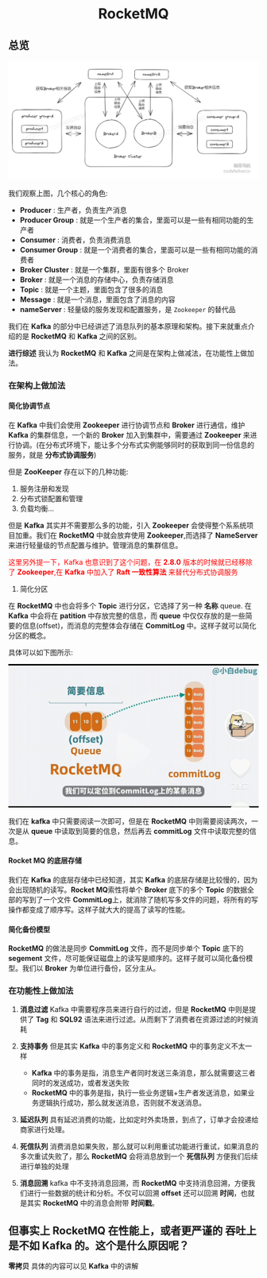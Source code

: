 # <center>RocketMQ</center>

## 总览

![P1](./assets/I-p1.jpg)

我们观察上图，几个核心的角色:

- **Producer** : 生产者，负责生产消息
- **Producer Group** : 就是一个生产者的集合，里面可以是一些有相同功能的生产者
- **Consumer** : 消费者，负责消费消息
- **Consumer Group** : 就是一个消费者的集合，里面可以是一些有相同功能的消费者
- **Broker Cluster** : 就是一个集群，里面有很多个 Broker
- **Broker** : 就是一个消息的存储中心，负责存储消息
- **Topic** : 就是一个主题，里面包含了很多的消息
- **Message** : 就是一个消息，里面包含了消息的内容
- **nameServer** : 轻量级的服务发现和配置服务，是 `Zookeeper` 的替代品


我们在 **Kafka** 的部分中已经讲述了消息队列的基本原理和架构。接下来就重点介绍的是 **RocketMQ** 和 **Kafka** 之间的区别。
   
**进行综述** 我认为 **RocketMQ** 和 **Kafka** 之间是在架构上做减法，在功能性上做加法。

### 在架构上做加法

#### 简化协调节点

在 **Kafka** 中我们会使用 **Zookeeper** 进行协调节点和 **Broker** 进行通信，维护 **Kafka** 的集群信息，一个新的 **Broker** 加入到集群中，需要通过 **Zookeeper** 来进行协调。(在分布式环境下，能让多个分布式实例能够同时的获取到同一份信息的服务，就是 **分布式协调服务**) 

但是 **ZooKeeper** 存在以下的几种功能:

1. 服务注册和发现
2. 分布式锁配置和管理
3. 负载均衡...

但是 **Kafka** 其实并不需要那么多的功能，引入 **Zookeeper** 会使得整个系系统项目加重。我们在 **RocketMQ** 中就会放弃使用 **Zookeeper**,而选择了 **NameServer** 来进行轻量级的节点配置与维护。管理消息的集群信息。

<span style = "color : red"> 这里另外提一下，Kafka 也意识到了这个问题，在 **2.8.0** 版本的时候就已经移除了 **Zookeeper**,在 **Kafka** 中加入了 **Raft 一致性算法** 来替代分布式协调服务</span>


1. 简化分区

在 **RocketMQ** 中也会将多个 **Topic** 进行分区，它选择了另一种 **名称** queue. 在 **Kafka** 中会将在 **patition** 中存放完整的信息，而 **queue** 中仅仅存放的是一些简要的信息(offset)，而消息的完整体会存储在 
**CommitLog** 中。这样子就可以简化分区的概念。

具体可以如下图所示:

![P2](./assets/I-p2.jpg)


我们在 **kafka** 中只需要阅读一次即可，但是在 **RocketMQ** 中则需要阅读两次，一次是从 **queue** 中读取到简要的信息，然后再去 **commitLog** 文件中读取完整的信息。


#### Rocket MQ 的底层存储

我们在 **Kafka** 的底层存储中已经知道，其实 **Kafka** 的底层存储是比较慢的，因为会出现随机的读写。**Rocket MQ**索性将单个 **Broker** 底下的多个 **Topic** 的数据全部的写到了一个文件 **CommitLog**上，就消除了随机写多文件的问题，将所有的写操作都变成了顺序写。这样子就大大的提高了读写的性能。


#### 简化备份模型

**RocketMQ** 的做法是同步 **CommitLog** 文件，而不是同步单个 **Topic** 底下的 **segement** 文件，尽可能保证磁盘上的读写是顺序的。这样子就可以简化备份模型。我们以 **Broker** 为单位进行备份，区分主从。


### 在功能性上做加法

1. **消息过滤** Kafka 中需要程序员来进行自行的过滤，但是 **RocketMQ** 中则是提供了 **Tag** 和 **SQL92** 语法来进行过滤。从而剩下了消费者在资源过滤的时候消耗
2. **支持事务** 但是其实 **Kafka** 中的事务定义和 **RocketMQ** 中的事务定义不太一样
    - **Kafka** 中的事务是指，消息生产者同时发送三条消息，那么就需要这三者同时的发送成功，或者发送失败
    - **RocketMQ** 中的事务是指，执行一些业务逻辑+生产者发送消息，如果业务逻辑执行成功，那么就发送消息，否则就不发送消息。
3. **延迟队列** 具有延迟消费的功能，比如定时外卖场景，到点了，订单才会投递给商家进行处理。
4. **死信队列** 消费消息如果失败，那么就可以利用重试功能进行重试，如果消息的多次重试失败了，那么 **RocketMQ** 会将消息放到一个 **死信队列** 方便我们后续进行单独的处理

5. **消息回溯** kafka 中不支持消息回溯，而 **RocketMQ** 中支持消息回溯，方便我们进行一些数据的统计和分析。不仅可以回溯 **offset** 还可以回溯 **时间**，也就是其实 **RocketMQ** 中的消息会附带 **时间戳**。

## 但事实上 **RocketMQ** 在性能上，或者更严谨的 **吞吐上** 是不如 **Kafka** 的。这个是什么原因呢？

**零拷贝** 具体的内容可以见 **Kafka** 中的讲解
